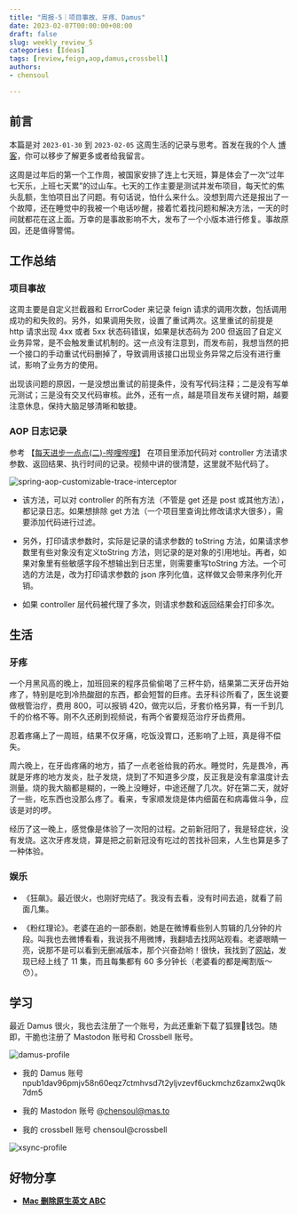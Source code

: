 ```yaml
---
title: "周报-5｜项目事故、牙疼、Damus"
date: 2023-02-07T00:00:00+08:00
draft: false
slug: weekly_review_5
categories: [Ideas]
tags: [review,feign,aop,damus,crossbell]
authors:
- chensoul   

---
```


## 前言

本篇是对 `2023-01-30` 到 `2023-02-05` 这周生活的记录与思考。首发在我的个人 [博客](https://blog.chensoul.com/)，你可以移步了解更多或者给我留言。



这周是过年后的第一个工作周，被国家安排了连上七天班，算是体会了一次“过年七天乐，上班七天累”的过山车。七天的工作主要是测试并发布项目，每天忙的焦头乱额，生怕项目出了问题。有句话说，怕什么来什么。没想到周六还是报出了一个故障，还在睡觉中的我被一个电话吵醒，接着忙着找问题和解决方法，一天的时间就都花在这上面。万幸的是事故影响不大，发布了一个小版本进行修复。事故原因，还是值得警惕。



## 工作总结

### 项目事故

这周主要是自定义拦截器和 ErrorCoder 来记录 feign 请求的调用次数，包括调用成功的和失败的。另外，如果调用失败，设置了重试两次。这里重试的前提是 http 请求出现 4xx 或者 5xx 状态码错误，如果是状态码为 200 但返回了自定义业务异常，是不会触发重试机制的。这一点没有注意到，而发布前，我想当然的把一个接口的手动重试代码删掉了，导致调用该接口出现业务异常之后没有进行重试，影响了业务方的使用。



出现该问题的原因，一是没想出重试的前提条件，没有写代码注释；二是没有写单元测试；三是没有交叉代码审核。此外，还有一点，越是项目发布关键时期，越要注意休息，保持大脑足够清晰和敏捷。



### AOP 日志记录

参考 【[每天进步一点点(二)-哔哩哔哩](https://b23.tv/2HCODuM)】 在项目里添加代码对 controller 方法请求参数、返回结果、执行时间的记录。视频中讲的很清楚，这里就不贴代码了。

![spring-aop-customizable-trace-interceptor](http://chensoul.oss-cn-hangzhou.aliyuncs.com/images/spring-aop-customizable-trace-interceptor.png)

- 该方法，可以对 controller 的所有方法（不管是 get 还是 post 或其他方法），都记录日志。如果想排除 get 方法（一个项目里查询比修改请求大很多），需要添加代码进行过滤。

- 另外，打印请求参数时，实际是记录的请求参数的 toString 方法，如果请求参数里有些对象没有定义toString 方法，则记录的是对象的引用地址。再者，如果对象里有些敏感字段不想输出到日志里，则需要重写toString 方法。一个可选的方法是，改为打印请求参数的 json 序列化值，这样做又会带来序列化开销。
- 如果 controller 层代码被代理了多次，则请求参数和返回结果会打印多次。



## 生活

### 牙疼

一个月黑风高的晚上，加班回来的程序员偷偷喝了三杯牛奶，结果第二天牙齿开始疼了，特别是吃到冷热酸甜的东西，都会短暂的巨疼。去牙科诊所看了，医生说要做根管治疗，费用 800，可以报销 420，做完以后，牙套价格另算，有一千到几千的价格不等。刚不久还刷到视频说，有两个省要规范治疗牙齿费用。



忍着疼痛上了一周班，结果不仅牙痛，吃饭没胃口，还影响了上班，真是得不偿失。



周六晚上，在牙齿疼痛的地方，插了一点老爸给我的药水。睡觉时，先是畏冷，再就是牙疼的地方发炎，肚子发烧，烧到了不知道多少度，反正我是没有拿温度计去测量。烧的我大脑都是糊的，一晚上没睡好，中途还醒了几次。好在第二天，就好了一些，吃东西也没那么疼了。看来，专家顺发烧是体内细菌在和病毒做斗争，应该是对的啰。



经历了这一晚上，感觉像是体验了一次阳的过程。之前新冠阳了，我是轻症状，没有发烧。这次牙疼发烧，算是把之前新冠没有吃过的苦找补回来，人生也算是多了一种体验。



### 娱乐

- 《狂飙》。最近很火，也刚好完结了。我没有去看，没有时间去追，就看了前面几集。

- 《粉红理论》。老婆在追的一部泰剧，她是在微博看些别人剪辑的几分钟的片段。叫我也去微博看看，我说我不用微博，我翻墙去找网站观看。老婆眼睛一亮，说那不是可以看到无删减版本，那个兴奋劲哟！很快，我找到了[网站](https://www.dandanzan.com/dianshiju/112399.html)，发现已经上线了 11 集，而且每集都有 60 多分钟长（老婆看的都是阉割版～😯）。



## 学习

最近 Damus 很火，我也去注册了一个账号，为此还重新下载了狐狸🦊钱包。随即，干脆也注册了 Mastodon 账号和 Crossbell 账号。

![damus-profile](http://chensoul.oss-cn-hangzhou.aliyuncs.com/images/damus-profile.png)

- 我的 Damus 账号 npub1dav96pmjv58n60eqz7ctmhvsd7t2yljvzevf6uckmchz6zamx2wq0k7dm5

- 我的 Mastodon 账号 @chensoul@mas.to

- 我的 crossbell 账号 chensoul@crossbell

![xsync-profile](http://chensoul.oss-cn-hangzhou.aliyuncs.com/images/xsync-profile.png)

## 好物分享

- **[Mac 删除原生英文 ABC](https://ssnhd.com/2022/01/01/mac-inputdel/)**
